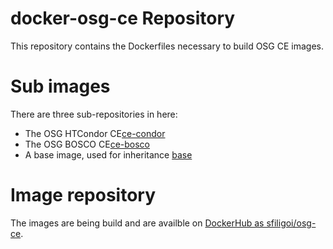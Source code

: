 # docker-osg-ce Repository

This repository contains the Dockerfiles necessary to build
OSG CE images.

# Sub images

There are three sub-repositories in here:
* The OSG HTCondor CE[ce-condor](ce-condor)
* The OSG BOSCO CE[ce-bosco](ce-bosco)
* A base image, used for inheritance [base](base)

# Image repository

The images are being build and are availble on [DockerHub as sfiligoi/osg-ce](https://cloud.docker.com/u/sfiligoi/repository/docker/sfiligoi/osg-ce).

